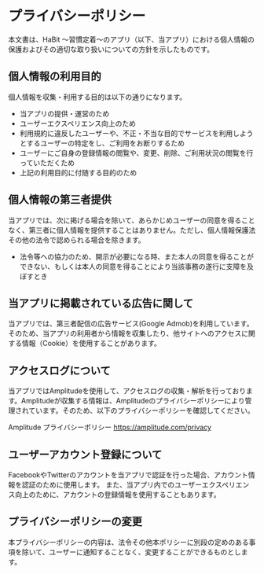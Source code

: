 # プライバシーポリシー

本文書は、HaBit 〜習慣定着〜のアプリ（以下、当アプリ）における個人情報の保護およびその適切な取り扱いについての方針を示したものです。

## 個人情報の利用目的

個人情報を収集・利用する目的は以下の通りになります。
- 当アプリの提供・運営のため
- ユーザーエクスペリエンス向上のため
- 利用規約に違反したユーザーや、不正・不当な目的でサービスを利用しようとするユーザーの特定をし、ご利用をお断りするため
- ユーザーにご自身の登録情報の閲覧や、変更、削除、ご利用状況の閲覧を行っていただくため
- 上記の利用目的に付随する目的のため

## 個人情報の第三者提供

当アプリでは、次に掲げる場合を除いて、あらかじめユーザーの同意を得ることなく、第三者に個人情報を提供することはありません。ただし、個人情報保護法その他の法令で認められる場合を除きます。

- 法令等への協力のため、開示が必要になる時、また本人の同意を得ることができない、もしくは本人の同意を得ることにより当該事務の遂行に支障を及ぼすとき


## 当アプリに掲載されている広告に関して

当アプリでは、第三者配信の広告サービス(Google Admob)を利用しています。そのため、当アプリの利用者から情報を収集したり、他サイトへのアクセスに関する情報（Cookie）を使用することがあります。

## アクセスログについて

当アプリではAmplitudeを使用して、アクセスログの収集・解析を行っております。Amplitudeが収集する情報は、Amplitudeのプライバシーポリシーにより管理されています。そのため、以下のプライバシーポリシーを確認してください。

Amplitude プライバシーポリシー
https://amplitude.com/privacy


## ユーザーアカウント登録について

FacebookやTwitterのアカウントを当アプリで認証を行った場合、アカウント情報を認証のために使用します。
また、当アプリ内でのユーザーエクスペリエンス向上のために、アカウントの登録情報を使用することもあります。

## プライバシーポリシーの変更
本プライバシーポリシーの内容は、法令その他本ポリシーに別段の定めのある事項を除いて、ユーザーに通知することなく、変更することができるものとします。
